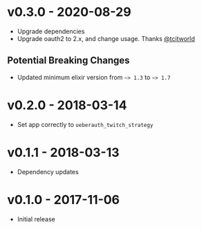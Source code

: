 # v0.3.0 - 2020-08-29

- Upgrade dependencies
- Upgrade oauth2 to 2.x, and change usage. Thanks [@tcitworld](https://github.com/tcitworld)

## Potential Breaking Changes

- Updated minimum elixir version from `~> 1.3` to `~> 1.7`

# v0.2.0 - 2018-03-14

- Set app correctly to `ueberauth_twitch_strategy`

# v0.1.1 - 2018-03-13

- Dependency updates

# v0.1.0 - 2017-11-06

- Initial release

